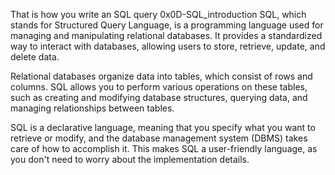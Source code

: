That is how you write an SQL query
0x0D-SQL_introduction
SQL, which stands for Structured Query Language, is a programming language used for managing and manipulating relational databases. It provides a standardized way to interact with databases, allowing users to store, retrieve, update, and delete data.

Relational databases organize data into tables, which consist of rows and columns. SQL allows you to perform various operations on these tables, such as creating and modifying database structures, querying data, and managing relationships between tables.

SQL is a declarative language, meaning that you specify what you want to retrieve or modify, and the database management system (DBMS) takes care of how to accomplish it. This makes SQL a user-friendly language, as you don't need to worry about the implementation details.
